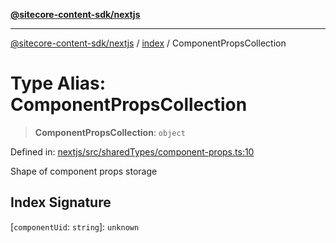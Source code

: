 [**@sitecore-content-sdk/nextjs**](../../README.md)

***

[@sitecore-content-sdk/nextjs](../../README.md) / [index](../README.md) / ComponentPropsCollection

# Type Alias: ComponentPropsCollection

> **ComponentPropsCollection**: `object`

Defined in: [nextjs/src/sharedTypes/component-props.ts:10](https://github.com/Sitecore/content-sdk/blob/49730513e5708f82afd41a071847a7598aa586bb/packages/nextjs/src/sharedTypes/component-props.ts#L10)

Shape of component props storage

## Index Signature

\[`componentUid`: `string`\]: `unknown`
